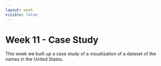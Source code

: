 ```yaml
---
layout: week
visible: false
---
```


# Week 11 - Case Study

This week we built up a case study of a visualization of a dataset of the
names in the United States.
